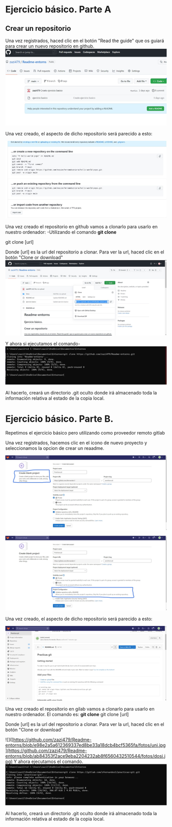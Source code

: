 
# Ejercicio básico. Parte A

## Crear un repositorio

Una vez registrados, haced clic en el botón "Read the guide" que os guiará para crear un nuevo repositorio en github.
![inicio.jpg](https://github.com/zazi479/Readme-entorns/blob/7c5fa7ee8416aa47e60fc7c8a39b0f9d9c6b259f/fotos/inicio.jpg)

Una vez creado, el aspecto de dicho repositorio será parecido a esto:

![](https://github.com/zazi479/Readme-entorns/blob/1897a8e68c2813d99213862d6eaf9921aa33887b/fotos/segundo.jpg)


Una vez creado el repositorio en github vamos a clonarlo para usarlo en nuestro ordenador:
-Utilizando el comando **git clone**

git clone [url]

Donde [url] es la url del repositorio a clonar. Para ver la url, haced clic en el botón "Clone or download"
![](https://github.com/zazi479/Readme-entorns/blob/e98e2a5a612369337ed8be33a18dcb4bcf5365fa/fotos/uni.jpg)

Y ahora si ejecutamos el comando-
![](https://github.com/zazi479/Readme-entorns/blob/d0f11e8f9fc5095252c0431f3d2de1ab3df73850/fotos/tercer%20.jpg)

Al hacerlo, creará un directorio .git oculto donde irá almacenado toda la información relativa al estado de la copia local.




# Ejercicio básico. Parte B.

Repetimos el ejercicio básico pero utilizando como proveedor remoto gitlab

Una vez registrados, hacemos clic en el icono de nuevo proyecto y seleccionamos la opcion de crear un reaadme.

![](https://github.com/zazi479/Readme-entorns/blob/db202f45b2ab8a1e6effa2fb950f90bb259c2b8e/fotos/uno.uno.jpg)

![](https://github.com/zazi479/Readme-entorns/blob/db202f45b2ab8a1e6effa2fb950f90bb259c2b8e/fotos/uno.dos.jpg)

Una vez creado, el aspecto de dicho repositorio será parecido a esto:

![](https://github.com/zazi479/Readme-entorns/blob/25cdae00beac65d1ef4c31b7b42e58749faea02e/fotos/uno.tres.jpg)


Una vez creado el repositorio en gilab vamos a clonarlo para usarlo en nuestro ordenador.
El comando es: **git clone**
git clone [url]

Donde [url] es la url del repositorio a clonar. Para ver la url, haced clic en el botón "Clone or download"

![]([https://github.com/zazi479/Readme-entorns/blob/e98e2a5a612369337ed8be33a18dcb4bcf5365fa/fotos/uni.jpg](https://github.com/zazi479/Readme-entorns/blob/ab84353f2ace9eba2204232ab8f6560432510544/fotos/dosi.jpg)
Y ahora ejecutamos el comando.
![](https://github.com/zazi479/Readme-entorns/blob/e6457534bacc13ebc749a702392c25c72bbb1c8b/fotos/uno.cuatr.jpg)

Al hacerlo, creará un directorio .git oculto donde irá almacenado toda la información relativa al estado de la copia local.


